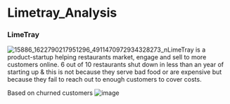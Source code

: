 # Limetray_Analysis

### LimeTray

![15886_1622790217951296_4911470972934328273_n](https://user-images.githubusercontent.com/111237089/218772491-0f0e4bc6-3eb4-4fa3-89bc-5dbcf519296c.jpg)LimeTray is a product-startup helping restaurants market, engage and sell to more customers online. 6 out of 10 restaurants shut down in less than an year of starting up & this is not because they serve bad food or are expensive but because they fail to reach out to enough customers to cover costs.



Based on churned customers
![image](https://user-images.githubusercontent.com/111237089/218490008-08d8f699-eb0a-41be-a2fa-f4089f57eba1.png)
